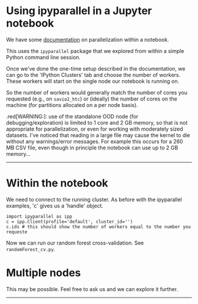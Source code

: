 # Using ipyparallel in a Jupyter notebook

We have some [documentation](https://docs-research-it.berkeley.edu/services/high-performance-computing/user-guide/ood/jupyter-parallelization/) on parallelization within a notebook. 

This uses the `ipyparallel` package that we explored from within a simple Python command line session. 

Once we've done the one-time setup described in the documentation, we can go to the 'IPython Clusters' tab and choose the number of workers. These workers will start on the single node our notebook is running on. 

So the number of workers would generally match the number of cores you requested (e.g., on `savio2_htc`) or (ideally) the number of cores on the machine (for partitions allocated on a per node basis).

.red[WARNING:]: use of the standalone OOD node (for debugging/exploration) is limited to 1 core and 2 GB memory, so that is not appropriate for parallelization, or even for working with moderately sized datasets. I've noticed that reading in a large file may cause the kernel to die without any warnings/error messages. For example this occurs for a 260 MB CSV file, even though in principle the notebook can use up to 2 GB memory...

--- 

# Within the notebook

We need to connect to the running cluster. As before with the ipyparallel examples, 'c' gives us a 'handle' object.

```
import ipyparallel as ipp
c = ipp.Client(profile='default', cluster_id='')
c.ids # this should show the number of workers equal to the number you requeste
```

Now we can run our random forest cross-validation. See `randomForest_cv.py`.

# Multiple nodes

This may be possible. Feel free to ask us and we can explore it further. 

---
